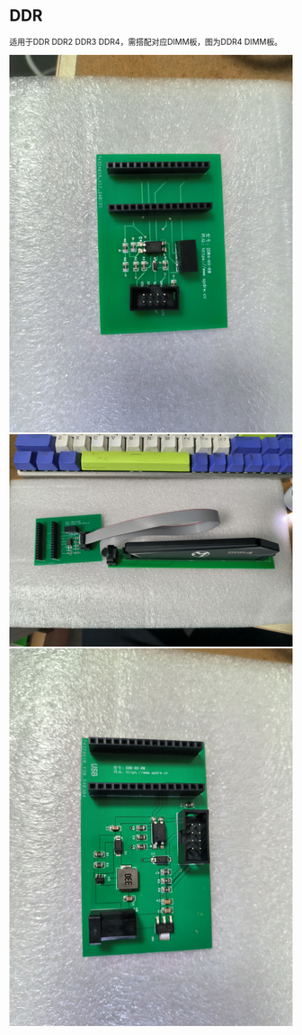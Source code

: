 # DDR

适用于DDR DDR2 DDR3 DDR4，需搭配对应DIMM板，图为DDR4 DIMM板。

![DDR-RW](img/DDR-HX.jpg)
![DDR-UDIMM-RW](img/DDR-DIMM.jpg)
![DDR-UDIMM-DC-RW](img/DDR-HX-DC.jpg)